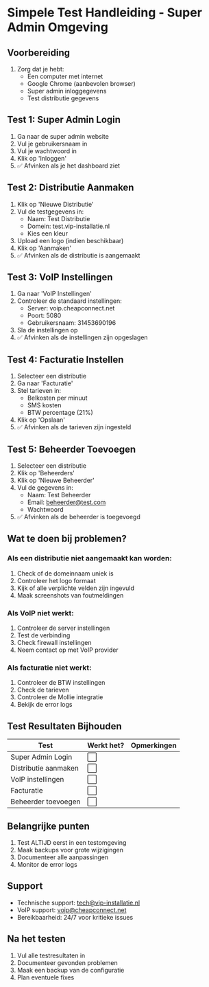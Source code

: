 # Simpele Test Handleiding - Super Admin Omgeving

## Voorbereiding
1. Zorg dat je hebt:
   - Een computer met internet
   - Google Chrome (aanbevolen browser)
   - Super admin inloggegevens
   - Test distributie gegevens

## Test 1: Super Admin Login
1. Ga naar de super admin website
2. Vul je gebruikersnaam in
3. Vul je wachtwoord in
4. Klik op 'Inloggen'
5. ✅ Afvinken als je het dashboard ziet

## Test 2: Distributie Aanmaken
1. Klik op 'Nieuwe Distributie'
2. Vul de testgegevens in:
   - Naam: Test Distributie
   - Domein: test.vip-installatie.nl
   - Kies een kleur
3. Upload een logo (indien beschikbaar)
4. Klik op 'Aanmaken'
5. ✅ Afvinken als de distributie is aangemaakt

## Test 3: VoIP Instellingen
1. Ga naar 'VoIP Instellingen'
2. Controleer de standaard instellingen:
   - Server: voip.cheapconnect.net
   - Poort: 5080
   - Gebruikersnaam: 31453690196
3. Sla de instellingen op
4. ✅ Afvinken als de instellingen zijn opgeslagen

## Test 4: Facturatie Instellen
1. Selecteer een distributie
2. Ga naar 'Facturatie'
3. Stel tarieven in:
   - Belkosten per minuut
   - SMS kosten
   - BTW percentage (21%)
4. Klik op 'Opslaan'
5. ✅ Afvinken als de tarieven zijn ingesteld

## Test 5: Beheerder Toevoegen
1. Selecteer een distributie
2. Klik op 'Beheerders'
3. Klik op 'Nieuwe Beheerder'
4. Vul de gegevens in:
   - Naam: Test Beheerder
   - Email: beheerder@test.com
   - Wachtwoord
5. ✅ Afvinken als de beheerder is toegevoegd

## Wat te doen bij problemen?

### Als een distributie niet aangemaakt kan worden:
1. Check of de domeinnaam uniek is
2. Controleer het logo formaat
3. Kijk of alle verplichte velden zijn ingevuld
4. Maak screenshots van foutmeldingen

### Als VoIP niet werkt:
1. Controleer de server instellingen
2. Test de verbinding
3. Check firewall instellingen
4. Neem contact op met VoIP provider

### Als facturatie niet werkt:
1. Controleer de BTW instellingen
2. Check de tarieven
3. Controleer de Mollie integratie
4. Bekijk de error logs

## Test Resultaten Bijhouden

| Test                  | Werkt het? | Opmerkingen |
|----------------------|------------|-------------|
| Super Admin Login    | ⬜         |             |
| Distributie aanmaken | ⬜         |             |
| VoIP instellingen    | ⬜         |             |
| Facturatie          | ⬜         |             |
| Beheerder toevoegen | ⬜         |             |

## Belangrijke punten
1. Test ALTIJD eerst in een testomgeving
2. Maak backups voor grote wijzigingen
3. Documenteer alle aanpassingen
4. Monitor de error logs

## Support
- Technische support: tech@vip-installatie.nl
- VoIP support: voip@cheapconnect.net
- Bereikbaarheid: 24/7 voor kritieke issues

## Na het testen
1. Vul alle testresultaten in
2. Documenteer gevonden problemen
3. Maak een backup van de configuratie
4. Plan eventuele fixes